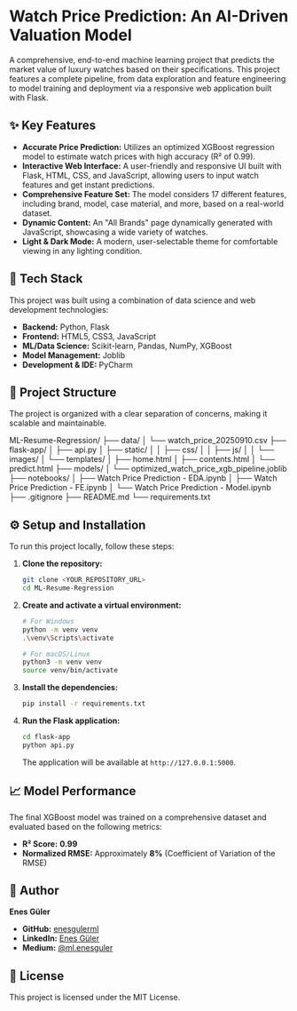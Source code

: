 # Watch Price Prediction: An AI-Driven Valuation Model

A comprehensive, end-to-end machine learning project that predicts the market value of luxury watches based on their specifications. This project features a complete pipeline, from data exploration and feature engineering to model training and deployment via a responsive web application built with Flask.

## ✨ Key Features

-   **Accurate Price Prediction:** Utilizes an optimized XGBoost regression model to estimate watch prices with high accuracy (R² of 0.99).
-   **Interactive Web Interface:** A user-friendly and responsive UI built with Flask, HTML, CSS, and JavaScript, allowing users to input watch features and get instant predictions.
-   **Comprehensive Feature Set:** The model considers 17 different features, including brand, model, case material, and more, based on a real-world dataset.
-   **Dynamic Content:** An "All Brands" page dynamically generated with JavaScript, showcasing a wide variety of watches.
-   **Light & Dark Mode:** A modern, user-selectable theme for comfortable viewing in any lighting condition.

## 🚀 Tech Stack

This project was built using a combination of data science and web development technologies:

-   **Backend:** Python, Flask
-   **Frontend:** HTML5, CSS3, JavaScript
-   **ML/Data Science:** Scikit-learn, Pandas, NumPy, XGBoost
-   **Model Management:** Joblib
-   **Development & IDE:** PyCharm

## 📂 Project Structure

The project is organized with a clear separation of concerns, making it scalable and maintainable.

ML-Resume-Regression/ ├── data/ │ └── watch_price_20250910.csv ├── flask-app/ │ ├── api.py │ ├── static/ │ │ ├── css/ │ │ ├── js/ │ │ └── images/ │ └── templates/ │ ├── home.html │ ├── contents.html │ └── predict.html ├── models/ │ └── optimized_watch_price_xgb_pipeline.joblib ├── notebooks/ │ ├── Watch Price Prediction - EDA.ipynb │ ├── Watch Price Prediction - FE.ipynb │ └── Watch Price Prediction - Model.ipynb ├── .gitignore ├── README.md └── requirements.txt

## ⚙️ Setup and Installation

To run this project locally, follow these steps:

1.  **Clone the repository:**
    ```bash
    git clone <YOUR_REPOSITORY_URL>
    cd ML-Resume-Regression
    ```

2.  **Create and activate a virtual environment:**
    ```bash
    # For Windows
    python -m venv venv
    .\venv\Scripts\activate

    # For macOS/Linux
    python3 -m venv venv
    source venv/bin/activate
    ```

3.  **Install the dependencies:**
    ```bash
    pip install -r requirements.txt
    ```

4.  **Run the Flask application:**
    ```bash
    cd flask-app
    python api.py
    ```
    The application will be available at `http://127.0.0.1:5000`.

## 📈 Model Performance

The final XGBoost model was trained on a comprehensive dataset and evaluated based on the following metrics:

-   **R² Score:** **0.99**
-   **Normalized RMSE:** Approximately **8%** (Coefficient of Variation of the RMSE)

## 👤 Author

**Enes Güler**

-   **GitHub:** [enesgulerml](https://github.com/enesgulerml)
-   **LinkedIn:** [Enes Güler](https://www.linkedin.com/in/enes-güler-8ab8a7346)
-   **Medium:** [@ml.enesguler](https://medium.com/@ml.enesguler)

## 📄 License

This project is licensed under the MIT License.